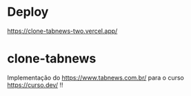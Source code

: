 # Deploy
https://clone-tabnews-two.vercel.app/

# clone-tabnews
Implementação do https://www.tabnews.com.br/ para o curso https://curso.dev/ !!
